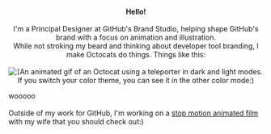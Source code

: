 <p align="center">
  <b> Hello! </b> <br> <br>
  I'm a Principal Designer at GitHub's Brand Studio, helping shape GitHub's brand with a focus on animation and illustration. <br> While not stroking my beard and thinking about developer tool branding, I make Octocats do things. Things like this: <br><br>
<picture>
  <source media="(prefers-color-scheme: dark)" srcset="https://user-images.githubusercontent.com/19292210/199123129-b9c2437d-4e6d-4f1c-a7ea-d9a91babb41d.gif">
  <source media="(prefers-color-scheme: light)" srcset="https://user-images.githubusercontent.com/19292210/88347096-c067a980-ccfe-11ea-8a06-bdaf552fee06.gif">
  <img alt="[An animated gif of an Octocat using a teleporter in dark and light modes. If you switch your color theme, you can see it in the other color mode:)" src="https://user-images.githubusercontent.com/25423296/163456779-a8556205-d0a5-45e2-ac17-42d089e3c3f8.png](https://user-images.githubusercontent.com/19292210/88347096-c067a980-ccfe-11ea-8a06-bdaf552fee06.gif)">
</picture>
 
wooooo
  <br>
  <br>
  Outside of my work for GitHub, I'm working on a <a href="http://www.instagram.com/wowshortfilm"> stop motion animated film </a> with my wife that you should check out:)


